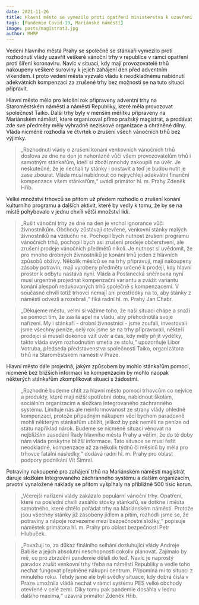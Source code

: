 ```yaml
---
date: 2021-11-26
title: Hlavní město se vymezilo proti opatření ministerstva k uzavření trhů den před prvním adventním víkendem
tags: [Pandemie Covid-19, Mariánské náměstí]
image: posts/magistrat3.jpg
author: MHMP
---
```


Vedení hlavního města Prahy se společně se stánkaři vymezilo proti rozhodnutí vlády uzavřít veškeré vánoční trhy v republice v rámci opatření proti šíření koronaviru. Navíc v situaci, kdy mají provozovatelé trhů nakoupeny veškeré suroviny k jejich zahájení den před adventním víkendem. I proto vedení města vyzvalo vládu k neodkladnému nabídnutí adekvátních kompenzací za zrušené trhy bez možnosti se na tuto situaci připravit.

Hlavní město mělo pro letošní rok připraveny adventní trhy na Staroměstském náměstí a náměstí Republiky, které měla provozovat společnost Taiko. Další trhy byly v menším měřítku připraveny na Mariánském náměstí, které organizoval přímo pražský magistrát, a prodávat zde své předměty měly výhradně neziskové organizace a chráněné dílny. Vláda nicméně rozhodla ve čtvrtek o zrušení všech vánočních trhů bez výjimky.

> „Rozhodnutí vlády o zrušení konání venkovních vánočních trhů doslova ze dne na den je nehorázné vůči všem provozovatelům trhů i samotným stánkařům, kteří si zboží mnohdy zakoupili na úvěr. Je neskutečné, že je nechali ty stánky i postavit a teď je budou nutit je zase zbourat. Vláda musí nabídnout co nejrychleji adekvátní finanční kompenzace všem stánkařům,“ uvádí primátor hl. m. Prahy Zdeněk Hřib. 

Velké množství trhovců se přitom už předem rozhodlo o zrušení konání kulturního programu a dalších aktivit, které by vedly k tomu, že by se na místě pohybovalo v jednu chvíli větší množství lidí. 

> „Rušit vánoční trhy ze dne na den je vrchol ignorance vůči živnostníkům. Obchody zůstávají otevřené, venkovní stánky malých živnostníků na vzduchu ne. Pochopil bych nutnost zrušení programu vánočních trhů, pochopil bych asi zrušení prodeje občerstvení, ale zrušení prodeje vánočních předmětů nikoli. Je nutnost si uvědomit, že pro mnoho drobných živnostníků je konání trhů jeden z hlavních způsobů obživy. Několik měsíců se na trhy připravují, mají nakoupeny zásoby potravin, mají vyrobeny předměty určené k prodeji, kdy hlavní prostor k odbytu nastává nyní. Vláda a Poslanecká sněmovna nyní musí urgentně projednat kompenzační variantu a zvážit variantu konání alespoň redukovaných trhů společně s kompenzacemi. V současné chvíli totiž trhovci nemají ani prostředky na to, aby stánky z náměstí odvezli a rozebrali,“ říká radní hl. m. Prahy Jan Chabr.

> „Děkujeme městu, velmi si vážíme toho, že naši situaci chápe a snaží se pomoct tím, že zasílá apel na vládu, aby přehodnotila svoje nařízení. My i stánkaři - drobní živnostníci - jsme zoufalí, investovali jsme všechny peníze, celý rok jsme se na trhy připravovali, někteří prodejci si museli dokonce vzít úvěr a čas, kdy měly přijít výdělky, takto vláda svým rozhodnutím smetla ze stolu,“ upozorňuje Libor Votruba, předseda představenstva společnosti Taiko, organizátora trhů na Staroměstském náměstí v Praze.

Hlavní město dále projedná, jakým způsobem by mohlo stánkařům pomoci, nicméně bez bližších informací ke kompenzacím by mohlo naopak některých stánkařům zkomplikovat situaci s žádostmi. 

>„Rozhodně budeme chtít za hlavní město pomoci trhovcům co nejvíce a produkty, které mají nižší spotřební dobu, nabídnout školám, sociálním organizacím a složkám Integrovaného záchranného systému. Limituje nás ale neinformovanost ze strany vlády ohledně kompenzací, protože případným nákupem věcí bychom paradoxně mohli některým stánkařům ublížit, jelikož by pak neměli na peníze od státu například nárok. Budeme se nicméně situaci věnovat na nejbližším zasedání Rady hlavního města Prahy a věřím, že do té doby nám vláda poskytne bližší informace. Tato situace se musí řešit neodkladně, kompenzace až za několik týdnů či měsíců by měla pro trhovce fatální následky,“ dodává radní hl. m. Prahy pro oblast podpory podnikání Vít Šimral.

Potraviny nakoupené pro zahájení trhů na Mariánském náměstí magistrát daruje složkám Integrovaného záchranného systému a dalším organizacím, prvotní vynaložené náklady se přitom vyšplhaly na přibližně 500 tisíc korun. 

> „Včerejší nařízení vlády zakázalo populární vánoční trhy. Opatření, které na poslední chvíli zasáhlo stovky stánkařů, se dotkne i města samotného, které chtělo pořádat trhy na Mariánském náměstí. Protože jsou všechny stánky již zásobeny jídlem a pitím, rozhodli jsme se, že potraviny a nápoje rozvezeme mezi bezpečnostní složky,“ popisuje náměstek primátora hl. m. Prahy pro oblast bezpečnosti Petr Hlubuček. 

> „Považuji to, za důkaz finálního selhání dosluhující vlády Andreje Babiše a jejich absolutní neschopnosti cokoliv plánovat. Zajímalo by mě, co pro zbrzdění pandemie dělali do teď. Navíc je naprostý paradox zrušit venkovní trhy třeba na náměstí Republiky a vedle toho nechat fungovat přeplněné nákupní centrum. Připomíná mi to situaci z minulého roku. Tehdy jsme ale byli svědky situace, kdy dobrá čísla v Praze umožnila vládě nechat v rámci systému PES velké obchody otevřené v celé zemi. Díky tomu pak pandemie dosáhla v lednu dalšího maxima,“ uzavírá primátor Zdeněk Hřib.  
 

